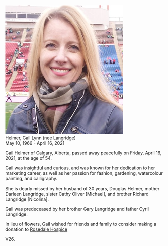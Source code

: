 <div class="photo-main">
  <img src="assets/img/gail-helmer-375x409.jpg" />
</div>

<div class="names">Helmer, Gail Lynn (nee Langridge)</div>
<div class="dates">May 10, 1966 - April 16, 2021</div>
<div class="obit-text">
  <p>Gail Helmer of Calgary, Alberta, passed away peacefully on Friday, April 16, 2021, at the age of 54.</p>
 
  <p>Gail was insightful and curious, and was known for her dedication to her marketing career, as well as her passion for  fashion, gardening, watercolour painting, and calligraphy.</p>
  
  <p>She is dearly missed by her husband of 30 years, Douglas Helmer, mother Darleen Langridge, sister Cathy Oliver [Michael], and brother Richard Langridge [Nicolina].</p>
  
  <p>Gail was predeceased by her brother Gary Langridge and father Cyril Langridge.</p>
  
  <p>In lieu of flowers, Gail wished for friends and family to consider making a donation to <a href="https://www.hospicecalgary.ca/donatenow/" target="_blank">Rosedale Hospice</a></p>


</div>

<p>V26.</p>
